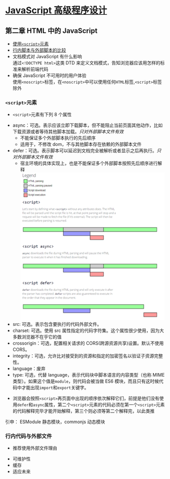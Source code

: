 # [JavaScript 高级程序设计](../index.md)

## 第二章 HTML 中的 JavaScript

- [使用`<script>`元素](#aa)<span id="a"></span>
- [行内脚本与外部脚本的比较](#bb)<span id="b"></span>
- 文档模式对 JavaScript 有什么影响<span id="c"></span>  
  通过`<!DOCTYPE html>`这类 DTD 来定义文档模式，告知浏览器应该用怎样的标准来解析前端代码
- 确保 JavaScript 不可用时的用户体验<span id="d"></span>  
  使用`<noscript>`标签，在`<noscript>`中可以使用任何`HTML`标签,`<script>`标签除外

### `<script>`元素<span id="aa"></span>

- `<script>`元素有下列 8 个属性

* async：可选。表示应该立即下载脚本，但不能阻止当前页面其他动作，比如下载资源或者等待其他脚本加载。_只对外部脚本文件有效_
  - 不能保证多个外部脚本执行的先后顺序
  - 适用于，不修改 dom，不与其他脚本存在依赖的外部脚本文件
* defer：可选。表示脚本可以延迟到文档完全被解析或者显示之后再执行。_只对外部脚本文件有效_
  - 宿主环境的具体实现上，也是不能保证多个外部脚本按照先后顺序进行解释
    ![属性 async 和 defer 之间的区别](./image/async_defer.png)
* src: 可选。表示包含要执行的代码外部文件。
* charset: 可选。使用 src 属性指定的代码字符集。这个属性很少使用，因为大多数浏览器不在乎它的值
* crossorigin：可选，配置相关请求的 CORS(跨源资源共享)设置。默认不使用 CORS。
* integrity：可选，允许比对接受到的资源和指定的加密签名以验证子资源完整性。
* language：废弃
* type: 可选，代替 language，表示代码块中脚本语言的内容类型（也称 MIME 类型）。如果这个值是`module`，则代码会被当做 ES6 模块，而且只有这时候代码中才能出现`import`和`export`关键字。

- 浏览器会按照`<script>`再页面中出现的顺序依次解释它们，前提是他们没有使用`defer`和`async`属性，第二个`<script>`元素的代码必须在第一个`<script>`元素的代码解释完毕才能开始解释，第三个则必须等第二个解释完，以此类推

引申： ESModule 静态模块，commonjs 动态模块

### 行内代码与外部文件<span id="bb"></span>

- 推荐使用外部文件理由

* 可维护性
* 缓存
* 适应未来
